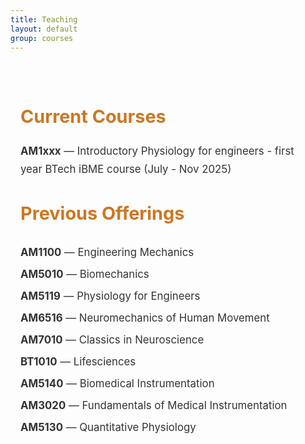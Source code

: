 ```yaml
---
title: Teaching 
layout: default
group: courses
---
```


<section style="padding: 1.5rem 1rem; font-size: 1.05rem; line-height: 1.7; color: #333;">

<h2 style="color:  #CC7722; font-size: 1.8rem; font-weight: bold; margin-bottom: 1rem;">Current Courses</h2>

<ul style="list-style-type: none; padding-left: 0;">
  <li style="margin-bottom: 0.5rem;">
    <span style="font-weight: bold;">AM1xxx</span> — Introductory Physiology for engineers - first year BTech iBME course (July - Nov 2025)
  </li>
</ul>

<h2 style="color:  #CC7722; font-size: 1.8rem; font-weight: bold; margin-top: 2rem;">Previous Offerings</h2>

<ul style="list-style-type: none; padding-left: 0;">
  <li style="margin-bottom: 0.4rem;"><b>AM1100</b> — Engineering Mechanics</li>
  <li style="margin-bottom: 0.4rem;"><b>AM5010</b> — Biomechanics</li>
  <li style="margin-bottom: 0.4rem;"><b>AM5119</b> — Physiology for Engineers</li>
  <li style="margin-bottom: 0.4rem;"><b>AM6516</b> — Neuromechanics of Human Movement</li>
  <li style="margin-bottom: 0.4rem;"><b>AM7010</b> — Classics in Neuroscience</li>
  <li style="margin-bottom: 0.4rem;"><b>BT1010</b> — Lifesciences</li>
  <li style="margin-bottom: 0.4rem;"><b>AM5140</b> — Biomedical Instrumentation</li>
  <li style="margin-bottom: 0.4rem;"><b>AM3020</b> — Fundamentals of Medical Instrumentation</li>
  <li style="margin-bottom: 0.4rem;"><b>AM5130</b> — Quantitative Physiology</li>
</ul>

</section>
